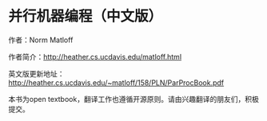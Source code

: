 并行机器编程（中文版）
========

作者：Norm Matloff

作者简介：http://heather.cs.ucdavis.edu/matloff.html

英文版更新地址：http://heather.cs.ucdavis.edu/~matloff/158/PLN/ParProcBook.pdf

本书为open textbook，翻译工作也遵循开源原则。请由兴趣翻译的朋友们，积极提交。
